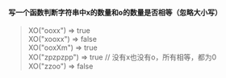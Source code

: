 #### 写一个函数判断字符串中x的数量和o的数量是否相等（忽略大小写）

> XO("ooxx") => true<br>
> XO("xooxx") => false<br>
> XO("ooxXm") => true<br>
> XO("zpzpzpp") => true // 没有x也没有o，所有相等，都为0<br>
>XO("zzoo") => false
